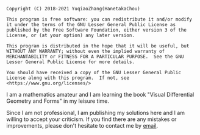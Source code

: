 ```  
Copyright (C) 2018-2021 YuqiaoZhang(HanetakaChou)

This program is free software: you can redistribute it and/or modify it under the terms of the GNU Lesser General Public License as published by the Free Software Foundation, either version 3 of the License, or (at your option) any later version.

This program is distributed in the hope that it will be useful, but WITHOUT ANY WARRANTY; without even the implied warranty of MERCHANTABILITY or FITNESS FOR A PARTICULAR PURPOSE.  See the GNU Lesser General Public License for more details.

You should have received a copy of the GNU Lesser General Public License along with this program.  If not, see <https://www.gnu.org/licenses/>
```  

I am a mathematics amateur and I am learning the book "Visual Differential Geometry and Forms" in my leisure time.  

Since I am not professional, I am publishing my solutions here and I am willing to accept your criticism. If you find there are any mistakes or improvements, please don't hesitate to contact me by [email](mailto:HanetakaChou@outlook.com).  
